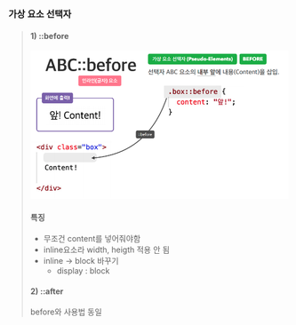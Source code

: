 ### 가상 요소 선택자
> #### 1) ::before  
> ![](../md_image/before.png)
> #### 특징
>- 무조건 content를 넣어줘야함  
>- inline요소라 width, heigth 적용 안 됨  
>- inline -> block 바꾸기  
>   -  display : block
> #### 2) ::after  
> before와 사용법 동일
